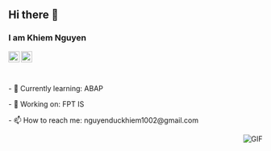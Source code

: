 ## Hi there 👋
### I am Khiem Nguyen
<div>
  <a href="https://www.linkedin.com/in/ajay-singh-khalsa/](https://www.linkedin.com/in/khiem-nguyen-duc-b0b2b92ba/">
  <img align="left" alt="Khiem Nguyen Linkdein" width="22px" src="https://cdn.jsdelivr.net/npm/simple-icons@v3/icons/linkedin.svg" />
</a>
<a href="https://github.com/KhiemDuc/">
  <img align="left" alt="Khiem Github" width="22px" src="https://cdn.jsdelivr.net/npm/simple-icons@v3/icons/github.svg" />
</a>
  <br />
</div>
  <br />
    <br />
<div>
<p>
  - 🌱 Currently learning: ABAP
</p>
<p>
    - 🔭 Working on: FPT IS
</p>
<p>
    - 📫 How to reach me: nguyenduckhiem1002@gmail.com
</p>
  <img align="right" alt="GIF" src="https://media.giphy.com/media/13HgwGsXF0aiGY/giphy.gif" />
</div>
<br />





